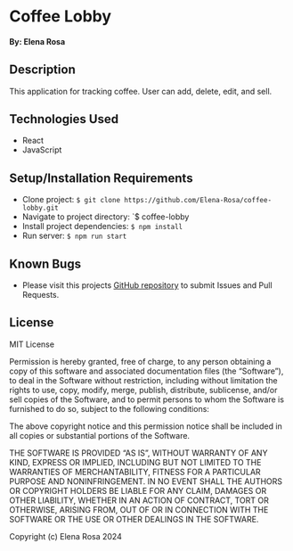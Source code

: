 # Coffee Lobby

#### By: Elena Rosa

## Description
This application for tracking coffee. User can add, delete, edit, and sell.

## Technologies Used
- React
- JavaScript



## Setup/Installation Requirements
* Clone project:  `$ git clone https://github.com/Elena-Rosa/coffee-lobby.git`
* Navigate to project directory: `$ coffee-lobby
* Install project dependencies: `$ npm install`
* Run server: `$ npm run start`



## Known Bugs
- Please visit this projects [GitHub repository](https://github.com/Elena-Rosa/coffee-lobby.git) to submit Issues and Pull Requests.

## License
MIT License

Permission is hereby granted, free of charge, to any person obtaining a copy of this software and associated documentation files (the “Software”), to deal in the Software without restriction, including without limitation the rights to use, copy, modify, merge, publish, distribute, sublicense, and/or sell copies of the Software, and to permit persons to whom the Software is furnished to do so, subject to the following conditions:

The above copyright notice and this permission notice shall be included in all copies or substantial portions of the Software.

THE SOFTWARE IS PROVIDED “AS IS”, WITHOUT WARRANTY OF ANY KIND, EXPRESS OR IMPLIED, INCLUDING BUT NOT LIMITED TO THE WARRANTIES OF MERCHANTABILITY, FITNESS FOR A PARTICULAR PURPOSE AND NONINFRINGEMENT. IN NO EVENT SHALL THE AUTHORS OR COPYRIGHT HOLDERS BE LIABLE FOR ANY CLAIM, DAMAGES OR OTHER LIABILITY, WHETHER IN AN ACTION OF CONTRACT, TORT OR OTHERWISE, ARISING FROM, OUT OF OR IN CONNECTION WITH THE SOFTWARE OR THE USE OR OTHER DEALINGS IN THE SOFTWARE.

Copyright (c) Elena Rosa 2024 